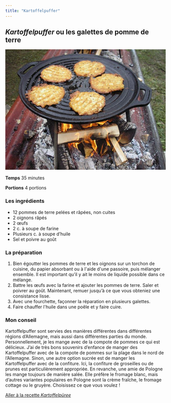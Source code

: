 ```yaml
---
title: "Kartoffelpuffer"
---
```


## *Kartoffelpuffer* ou les galettes de pomme de terre

![Les galettes de pomme de terre](/media/Kartoffelpuffer.jpg)

**Temps**       35 minutes

**Portions**    4 portions



### **Les ingrédients**
* 12 pommes de terre pelées et râpées, non cuites
* 2 oignons râpés
* 2 œufs
* 2 c. à soupe de farine
* Plusieurs c. à soupe d’huile
* Sel et poivre au goût

### **La préparation**
1. Bien égoutter les pommes de terre et les oignons sur un torchon de cuisine, du papier absorbant ou à l'aide d'une passoire, puis mélanger ensemble. Il est important qu’il y ait le moins de liquide possible dans ce mélange. 
2. Battre les œufs avec la farine et ajouter les pommes de terre. Saler et poivrer au goût. Maintenant, remuer jusqu’à ce que vous obteniez une consistance lisse.
3. Avec une fourchette, façonner la réparation en plusieurs galettes.
4. Faire chauffer l'huile dans une poêle et y faire cuire.

### **Mon conseil**

Kartoffelpuffer sont servies des manières différentes dans différentes régions d’Allemagne, mais aussi dans différentes parties du monde. Personnellement, je les mange avec de la compote de pommes ce qui est délicieux. J’ai de très bons souvenirs d’enfance de manger des Kartoffelpuffer avec de la compote de pommes sur la plage dans le nord de l’Allemagne. Sinon, une autre option sucrée est de manger les Kartoffelpuffer avec de la confiture. Ici, la confiture de groseilles ou de prunes est particulièrement appropriée. En revanche, une amie de Pologne les mange toujours de manière salée. Elle préfère le fromage blanc, mais d’autres variantes populaires en Pologne sont la crème fraîche, le fromage cottage ou le gruyère. Choisissez ce que vous voulez  !

[Aller à la recette *Kartoffelpüree*](https://xlilix2312.github.io/Kartoffel/kartoffelp%C3%BCree/)
